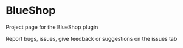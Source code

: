 # BlueShop
Project page for the BlueShop plugin

Report bugs, issues, give feedback or suggestions on the issues tab

